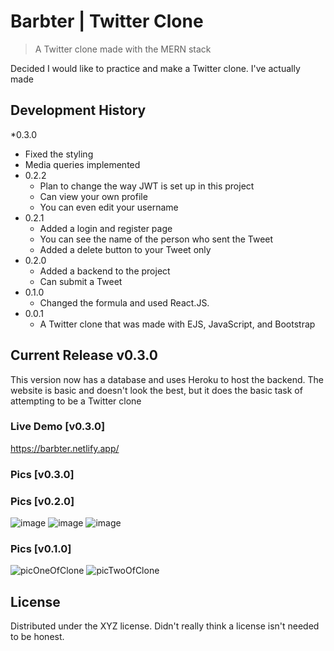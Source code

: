 # Barbter | Twitter Clone
> A Twitter clone made with the MERN stack



Decided I would like to practice and make a Twitter clone. I've actually made


## Development History
*0.3.0
   * Fixed the styling
   * Media queries implemented
* 0.2.2
    * Plan to change the way JWT is set up in this project 
    * Can view your own profile
    * You can even edit your username
* 0.2.1
    * Added a login and register page
    * You can see the name of the person who sent the Tweet
    * Added a delete button to your Tweet only
* 0.2.0
    * Added a backend to the project
    * Can submit a Tweet
* 0.1.0
    * Changed the formula and used React.JS.
* 0.0.1
    * A Twitter clone that was made with EJS, JavaScript, and Bootstrap

## Current Release v0.3.0
 This version now has a database and uses Heroku to host the backend. The website is basic and doesn't look the best, but it does the basic task of attempting to be a Twitter clone



### Live Demo [v0.3.0]
https://barbter.netlify.app/
### Pics [v0.3.0]

### Pics [v0.2.0]
![image](https://user-images.githubusercontent.com/64375555/148320222-d427b611-2b02-43e9-bc61-136c71cc8191.png)
![image](https://user-images.githubusercontent.com/64375555/148319982-8a8a8eae-a848-4a30-93c3-815e139d51bb.png)
![image](https://user-images.githubusercontent.com/64375555/148320016-40f627a2-bf7f-4d0e-9ee3-33c74c77f055.png)


### Pics [v0.1.0]
![picOneOfClone](https://user-images.githubusercontent.com/64375555/133488912-eceaba08-b9c4-42de-8cba-df5bd6c08e8c.png)
![picTwoOfClone](https://user-images.githubusercontent.com/64375555/133488920-76a84af9-7c12-4a82-8868-e37c5922021d.png)

## License

Distributed under the XYZ license. Didn't really think a license isn't needed to be honest.
